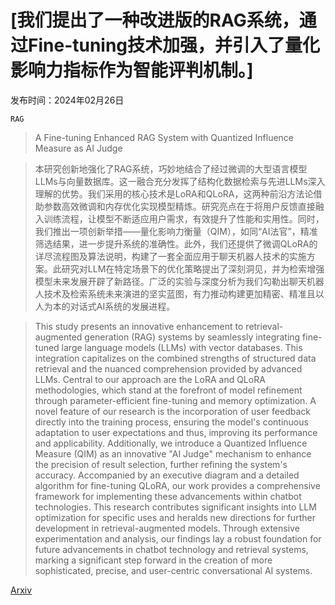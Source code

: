 # [我们提出了一种改进版的RAG系统，通过Fine-tuning技术加强，并引入了量化影响力指标作为智能评判机制。]

发布时间：2024年02月26日

`RAG`

> A Fine-tuning Enhanced RAG System with Quantized Influence Measure as AI Judge

> 本研究创新地强化了RAG系统，巧妙地结合了经过微调的大型语言模型LLMs与向量数据库。这一融合充分发挥了结构化数据检索与先进LLMs深入理解的优势。我们采用的核心技术是LoRA和QLoRA，这两种前沿方法论借助参数高效微调和内存优化实现模型精炼。研究亮点在于将用户反馈直接融入训练流程，让模型不断适应用户需求，有效提升了性能和实用性。同时，我们推出一项创新举措——量化影响力衡量（QIM），如同“AI法官”，精准筛选结果，进一步提升系统的准确性。此外，我们还提供了微调QLoRA的详尽流程图及算法说明，构建了一套全面应用于聊天机器人技术的实施方案。此研究对LLM在特定场景下的优化策略提出了深刻洞见，并为检索增强模型未来发展开辟了新路径。广泛的实验与深度分析为我们勾勒出聊天机器人技术及检索系统未来演进的坚实蓝图，有力推动构建更加精密、精准且以人为本的对话式AI系统的发展进程。

> This study presents an innovative enhancement to retrieval-augmented generation (RAG) systems by seamlessly integrating fine-tuned large language models (LLMs) with vector databases. This integration capitalizes on the combined strengths of structured data retrieval and the nuanced comprehension provided by advanced LLMs. Central to our approach are the LoRA and QLoRA methodologies, which stand at the forefront of model refinement through parameter-efficient fine-tuning and memory optimization. A novel feature of our research is the incorporation of user feedback directly into the training process, ensuring the model's continuous adaptation to user expectations and thus, improving its performance and applicability. Additionally, we introduce a Quantized Influence Measure (QIM) as an innovative "AI Judge" mechanism to enhance the precision of result selection, further refining the system's accuracy. Accompanied by an executive diagram and a detailed algorithm for fine-tuning QLoRA, our work provides a comprehensive framework for implementing these advancements within chatbot technologies. This research contributes significant insights into LLM optimization for specific uses and heralds new directions for further development in retrieval-augmented models. Through extensive experimentation and analysis, our findings lay a robust foundation for future advancements in chatbot technology and retrieval systems, marking a significant step forward in the creation of more sophisticated, precise, and user-centric conversational AI systems.

[Arxiv](https://arxiv.org/abs/2402.17081)